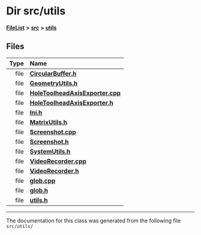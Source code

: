 

# Dir src/utils



[**FileList**](files.md) **>** [**src**](dir_68267d1309a1af8e8297ef4c3efbcdba.md) **>** [**utils**](dir_313caf1132e152dd9b58bea13a4052ca.md)












## Files

| Type | Name |
| ---: | :--- |
| file | [**CircularBuffer.h**](CircularBuffer_8h.md) <br> |
| file | [**GeometryUtils.h**](utils_2GeometryUtils_8h.md) <br> |
| file | [**HoleToolheadAxisExporter.cpp**](HoleToolheadAxisExporter_8cpp.md) <br> |
| file | [**HoleToolheadAxisExporter.h**](HoleToolheadAxisExporter_8h.md) <br> |
| file | [**Ini.h**](Ini_8h.md) <br> |
| file | [**MatrixUtils.h**](MatrixUtils_8h.md) <br> |
| file | [**Screenshot.cpp**](Screenshot_8cpp.md) <br> |
| file | [**Screenshot.h**](Screenshot_8h.md) <br> |
| file | [**SystemUtils.h**](SystemUtils_8h.md) <br> |
| file | [**VideoRecorder.cpp**](VideoRecorder_8cpp.md) <br> |
| file | [**VideoRecorder.h**](VideoRecorder_8h.md) <br> |
| file | [**glob.cpp**](glob_8cpp.md) <br> |
| file | [**glob.h**](glob_8h.md) <br> |
| file | [**utils.h**](utils_8h.md) <br> |



























































------------------------------
The documentation for this class was generated from the following file `src/utils/`

